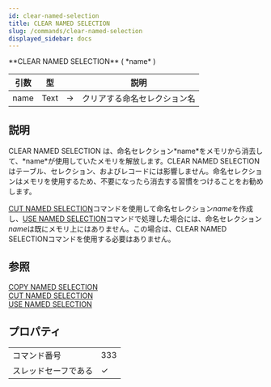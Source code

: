 ```yaml
---
id: clear-named-selection
title: CLEAR NAMED SELECTION
slug: /commands/clear-named-selection
displayed_sidebar: docs
---
```


<!--REF #_command_.CLEAR NAMED SELECTION.Syntax-->**CLEAR NAMED SELECTION** ( *name* )<!-- END REF-->
<!--REF #_command_.CLEAR NAMED SELECTION.Params-->
| 引数 | 型 |  | 説明 |
| --- | --- | --- | --- |
| name | Text | &#8594;  | クリアする命名セレクション名 |

<!-- END REF-->

## 説明 

<!--REF #_command_.CLEAR NAMED SELECTION.Summary-->CLEAR NAMED SELECTION は、命名セレクション*name*をメモリから消去して、*name*が使用していたメモリを解放します。<!-- END REF-->CLEAR NAMED SELECTIONはテーブル、セレクション、およびレコードには影響しません。命名セレクションはメモリを使用するため、不要になったら消去する習慣をつけることをお勧めします。

[CUT NAMED SELECTION](cut-named-selection.md "CUT NAMED SELECTION")コマンドを使用して命名セレクション*name*を作成し、[USE NAMED SELECTION](use-named-selection.md "USE NAMED SELECTION")コマンドで処理した場合には、命名セレクション*name*は既にメモリ上にはありません。この場合は、CLEAR NAMED SELECTIONコマンドを使用する必要はありません。

## 参照 

[COPY NAMED SELECTION](copy-named-selection.md)  
[CUT NAMED SELECTION](cut-named-selection.md)  
[USE NAMED SELECTION](use-named-selection.md)  

## プロパティ

|  |  |
| --- | --- |
| コマンド番号 | 333 |
| スレッドセーフである | &check; |


